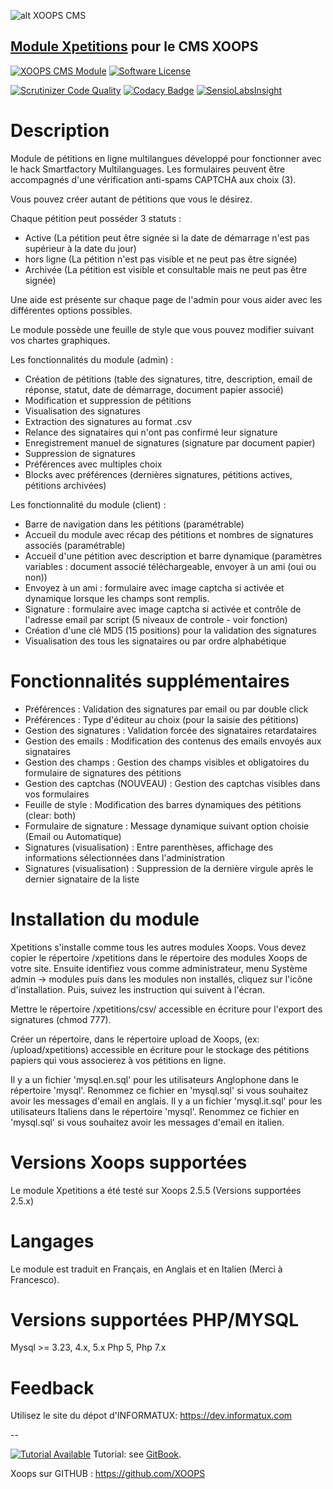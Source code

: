 ![alt XOOPS CMS](https://xoops.org/images/logoXoops4GithubRepository.png)
## [Module Xpetitions](https://dev.informatux.com "Module Xpetitions") pour le CMS XOOPS
[![XOOPS CMS Module](https://img.shields.io/badge/XOOPS%20CMS-Module-blue.svg)](https://xoops.org)
[![Software License](https://img.shields.io/badge/license-GPL-brightgreen.svg?style=flat)](http://www.gnu.org/licenses/gpl-2.0.html)

[![Scrutinizer Code Quality](https://img.shields.io/scrutinizer/g/mambax7/xpetitions.svg?style=flat)](https://scrutinizer-ci.com/g/mambax7/xpetitions/?branch=master)
[![Codacy Badge](https://api.codacy.com/project/badge/grade/2d27c0023ee54f0b9ba2b5d17a68b2a5)](https://www.codacy.com/app/mambax7/xpetitions)
[![SensioLabsInsight](https://insight.sensiolabs.com/projects/9dc918fe-ea63-4675-832c-8f6c74cdf78f/mini.png)](https://insight.sensiolabs.com/projects/9dc918fe-ea63-4675-832c-8f6c74cdf78f)

Description
=================

Module de pétitions en ligne multilangues développé pour fonctionner avec le hack Smartfactory Multilanguages.
Les formulaires peuvent être accompagnés d'une vérification anti-spams CAPTCHA aux choix (3).

Vous pouvez créer autant de pétitions que vous le désirez.

Chaque pétition peut posséder 3 statuts :
* Active (La pétition peut être signée si la date de démarrage n'est pas supérieur à la date du jour)
* hors ligne (La pétition n'est pas visible et ne peut pas être signée)
* Archivée (La pétition est visible et consultable mais ne peut pas être signée)

Une aide est présente sur chaque page de l'admin pour vous aider avec les différentes options possibles.

Le module possède une feuille de style que vous pouvez modifier suivant vos chartes graphiques.

Les fonctionnalités du module (admin) :
- Création de pétitions (table des signatures, titre, description, email de réponse, statut, date de démarrage, document papier associé)
- Modification et suppression de pétitions
- Visualisation des signatures
- Extraction des signatures au format .csv
- Relance des signataires qui n'ont pas confirmé leur signature
- Enregistrement manuel de signatures (signature par document papier)
- Suppression de signatures
- Préférences avec multiples choix
- Blocks avec préférences (dernières signatures, pétitions actives, pétitions archivées)

Les fonctionnalité du module (client) :
- Barre de navigation dans les pétitions (paramétrable)
- Accueil du module avec récap des pétitions et nombres de signatures associés (paramétrable)
- Accueil d'une pétition avec description et barre dynamique (paramètres variables : document associé téléchargeable, envoyer à un ami (oui ou non))
- Envoyez à un ami : formulaire avec image captcha si activée et dynamique lorsque les champs sont remplis.
- Signature : formulaire avec image captcha si activée et contrôle de l'adresse email par script (5 niveaux de controle - voir fonction)
- Création d'une clé MD5 (15 positions) pour la validation des signatures
- Visualisation des tous les signataires ou par ordre alphabétique


Fonctionnalités supplémentaires
===============================

- Préférences : Validation des signatures par email ou par double click
- Préférences : Type d'éditeur au choix (pour la saisie des pétitions)
- Gestion des signatures : Validation forcée des signataires retardataires
- Gestion des emails : Modification des contenus des emails envoyés aux signataires
- Gestion des champs : Gestion des champs visibles et obligatoires du formulaire de signatures des pétitions
- Gestion des captchas (NOUVEAU) : Gestion des captchas visibles dans vos formulaires
- Feuille de style : Modification des barres dynamiques des pétitions (clear: both)
- Formulaire de signature : Message dynamique suivant option choisie (Email ou Automatique)
- Signatures (visualisation) : Entre parenthèses, affichage des informations sélectionnées dans l'administration
- Signatures (visualisation) : Suppression de la dernière virgule après le dernier signataire de la liste


Installation du module
======================

Xpetitions s'installe comme tous les autres modules Xoops.
Vous devez copier le répertoire /xpetitions dans le répertoire des modules Xoops de votre site.
Ensuite identifiez vous comme administrateur, menu Système admin -> modules puis dans les modules non installés, cliquez sur l'icône d'installation.
Puis, suivez les instruction qui suivent à l'écran.

Mettre le répertoire /xpetitions/csv/ accessible en écriture pour l'export des signatures (chmod 777).

Créer un répertoire, dans le répertoire upload de Xoops, (ex: /upload/xpetitions) accessible en écriture pour le stockage des pétitions papiers qui vous associerez à vos pétitions en ligne.

Il y a un fichier 'mysql.en.sql' pour les utilisateurs Anglophone dans le répertoire 'mysql'. Renommez ce fichier en 'mysql.sql' si vous souhaitez avoir les messages d'email en anglais.
Il y a un fichier 'mysql.it.sql' pour les utilisateurs Italiens dans le répertoire 'mysql'. Renommez ce fichier en 'mysql.sql' si vous souhaitez avoir les messages d'email en italien.

Versions Xoops supportées
=========================

Le module Xpetitions a été testé sur Xoops 2.5.5 (Versions supportées 2.5.x)


Langages
========

Le module est traduit en Français, en Anglais et en Italien (Merci à Francesco).



Versions supportées PHP/MYSQL
=============================

Mysql >= 3.23, 4.x, 5.x Php 5, Php 7.x



Feedback
========

Utilisez le site du dépot d'INFORMATUX:
https://dev.informatux.com

--

[![Tutorial Available](https://xoops.org/images/tutorial-available-blue.svg)](https://xoops.gitbook.io/xoops-xpetitions-module/) Tutorial: see [GitBook](https://xoops.gitbook.io/xoops-xpetitions-module/).


Xoops sur GITHUB : https://github.com/XOOPS

